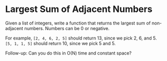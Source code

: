 # Largest Sum of Adjacent Numbers

Given a list of integers, write a function that returns the largest sum of non-adjacent numbers. Numbers can be 0 or negative.

For example, ```[2, 4, 6, 2, 5]``` should return 13, since we pick 2, 6, and 5. ```[5, 1, 1, 5]``` should return 10, since we pick 5 and 5.

Follow-up: Can you do this in O(N) time and constant space?
